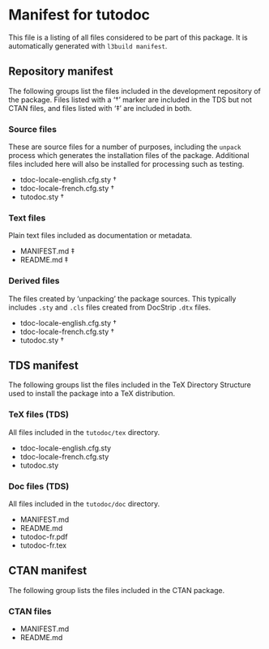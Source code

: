 # Manifest for tutodoc

This file is a listing of all files considered to be part of this package.
It is automatically generated with `l3build manifest`.


## Repository manifest

The following groups list the files included in the development repository of the package.
Files listed with a ‘†’ marker are included in the TDS but not CTAN files, and files listed
with ‘‡’ are included in both.

### Source files

These are source files for a number of purposes, including the `unpack` process which
generates the installation files of the package. Additional files included here will also
be installed for processing such as testing.

* tdoc-locale-english.cfg.sty †
* tdoc-locale-french.cfg.sty †
* tutodoc.sty †

### Text files

Plain text files included as documentation or metadata.

* MANIFEST.md ‡
* README.md ‡

### Derived files

The files created by ‘unpacking’ the package sources. This typically includes
`.sty` and `.cls` files created from DocStrip `.dtx` files.

* tdoc-locale-english.cfg.sty †
* tdoc-locale-french.cfg.sty †
* tutodoc.sty †


## TDS manifest

The following groups list the files included in the TeX Directory Structure used to install
the package into a TeX distribution.

### TeX files (TDS)

All files included in the `tutodoc/tex` directory.

* tdoc-locale-english.cfg.sty 
* tdoc-locale-french.cfg.sty 
* tutodoc.sty 

### Doc files (TDS)

All files included in the `tutodoc/doc` directory.

* MANIFEST.md 
* README.md 
* tutodoc-fr.pdf 
* tutodoc-fr.tex 


## CTAN manifest

The following group lists the files included in the CTAN package.

### CTAN files

* MANIFEST.md 
* README.md 
